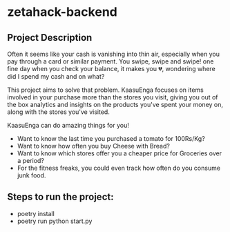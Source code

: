 # zetahack-backend

## Project Description
Often it seems like your cash is vanishing into thin air, especially when you pay through a card or similar payment. You swipe, swipe and swipe! one fine day when you check your balance, it makes you 💔, wondering where did I spend my cash and on what?

This project aims to solve that problem. KaasuEnga focuses on items involved in your purchase more than the stores you visit, giving you out of the box analytics and insights on the products you've spent your money on, along with the stores you've visited. 

KaasuEnga can do amazing things for you!
* Want to know the last time you purchased a tomato for 100Rs/Kg?
* Want to know how often you buy Cheese with Bread?
* Want to know which stores offer you a cheaper price for Groceries over a period?
* For the fitness freaks, you could even track how often do you consume junk food.

## Steps to run the project:
* poetry install
* poetry run python start.py
